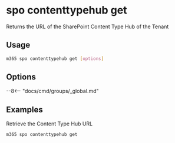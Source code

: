 # spo contenttypehub get

Returns the URL of the SharePoint Content Type Hub of the Tenant

## Usage

```sh
m365 spo contenttypehub get [options]
```

## Options

--8<-- "docs/cmd/groups/_global.md"

## Examples
  
Retrieve the Content Type Hub URL

```sh
m365 spo contenttypehub get
```
